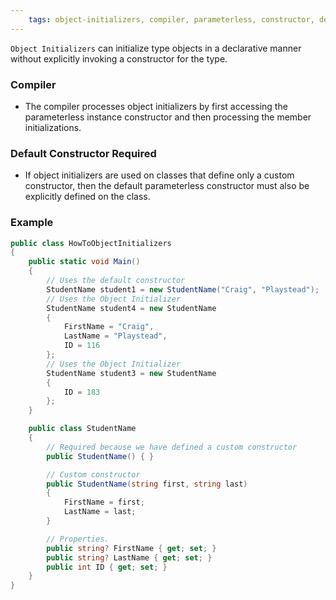 ```yaml
---
	tags: object-initializers, compiler, parameterless, constructor, default, example
---
```


`Object Initializers` can initialize type objects in a declarative manner without explicitly invoking a constructor for the type.

### Compiler
- The compiler processes object initializers by first accessing the parameterless instance constructor and then processing the member initializations.

### Default Constructor Required
- If object initializers are used on classes that define only a custom constructor, then the default parameterless constructor must also be explicitly defined on the class.

### Example
```csharp
public class HowToObjectInitializers
{
    public static void Main()
    {
	    // Uses the default constructor
        StudentName student1 = new StudentName("Craig", "Playstead");
        // Uses the Object Initializer
        StudentName student4 = new StudentName
        {
            FirstName = "Craig",
            LastName = "Playstead",
            ID = 116
        };
        // Uses the Object Initializer
        StudentName student3 = new StudentName
        {
            ID = 183
        };
    }

    public class StudentName
    {
        // Required because we have defined a custom constructor
        public StudentName() { }

        // Custom constructor
        public StudentName(string first, string last)
        {
            FirstName = first;
            LastName = last;
        }

        // Properties.
        public string? FirstName { get; set; }
        public string? LastName { get; set; }
        public int ID { get; set; }
    }
}
```
